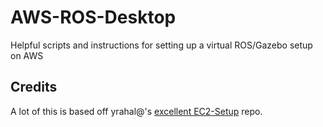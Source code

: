 # AWS-ROS-Desktop
Helpful scripts and instructions for setting up a virtual ROS/Gazebo setup on AWS

## Credits

A lot of this is based off yrahal@'s [excellent EC2-Setup](https://github.com/yrahal/ec2-setup) repo.
